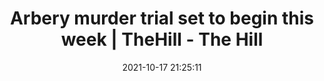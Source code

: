 ---
"title": "Arbery murder trial set to begin this week | TheHill - The Hill"
"date": "2021-10-17 21:25:11"
"feed_name": "GOOGLENEWSCONSTRUCTION"
"feed_website": "https://news.google.com/search?q=construction%2Bincident&hl=en-US&gl=US&ceid=US:en"
"feed_rss": "https://news.google.com/rss/search?q=construction%2Bincident&hl=en-US&gl=US&ceid=US:en"
"link": "https://thehill.com/homenews/state-watch/577128-arbery-murder-trial-set-to-begin-this-week"
"source": "{'href': 'https://thehill.com', 'title': 'The Hill'}"
"file": "_posts/2021-1-1-daea69551d1087ae388d7a089a7f2db8aeedae60.md"
"accident": "0"
"drilling": "0"
"represented_by": "0"
"dead": "0"
"injured": "0"
"arrested": "0"
"place": "unknown place"
"where": "unknown site"
"causes": "unknown"
"place_uri": "unknown place"
---